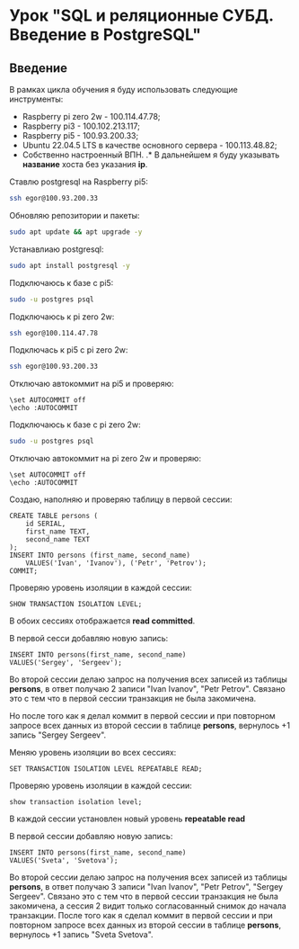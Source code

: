 # Урок "SQL и реляционные СУБД. Введение в PostgreSQL"

## Введение

В рамках цикла обучения я буду использовать следующие инструменты:
 * Raspberry pi zero 2w - 100.114.47.78;
 * Raspberry pi3 - 100.102.213.117;
 * Raspberry pi5 - 100.93.200.33;
 * Ubuntu 22.04.5 LTS в качестве основного сервера - 100.113.48.82;
 * Собственно настроенный ВПН.
 .* В дальнейшем я буду указывать **название** хоста без указания **ip**.

Ставлю postgresql на Raspberry pi5:
```bash
ssh egor@100.93.200.33
```

Обновляю репозитории и пакеты:
```bash
sudo apt update && apt upgrade -y
```

Устанавлиаю postgresql:
```bash
sudo apt install postgresql -y
```

Подключаюсь к базе с pi5:
```bash
sudo -u postgres psql
```

Подключаюсь к pi zero 2w:
```bash
ssh egor@100.114.47.78
```

Подключась к pi5 с pi zero 2w:
```bash
ssh egor@100.93.200.33
```

Отключаю автокоммит на pi5 и проверяю:
```pgsql
\set AUTOCOMMIT off
\echo :AUTOCOMMIT
```

Подключаюсь к базе с pi zero 2w:
```bash
sudo -u postgres psql 
```


Отключаю автокоммит на pi zero 2w и проверяю:
```pgsql
\set AUTOCOMMIT off
\echo :AUTOCOMMIT
```

Создаю, наполняю и проверяю таблицу в первой сессии:
```pgsql
CREATE TABLE persons (
	id SERIAL, 
	first_name TEXT, 
	second_name TEXT
);
INSERT INTO persons (first_name, second_name) 
	VALUES('Ivan', 'Ivanov'), ('Petr', 'Petrov');
COMMIT;
```

Проверяю уровень изоляции в каждой сессии:
```pgsql
SHOW TRANSACTION ISOLATION LEVEL;
```

В обоих сессиях отображается **read committed**.

В первой сесси добавляю новую запись:
```pgsql
INSERT INTO persons(first_name, second_name) 
VALUES('Sergey', 'Sergeev');
```

Во второй сессии делаю запрос на получения всех записей из таблицы **persons**, в ответ получаю 2 записи "Ivan Ivanov", "Petr Petrov".
Связано это с тем что в первой сессии транзакция не была закомичена.

Но после того как я делал коммит в первой сессии и при повторном запросе всех данных из второй сессии в таблице **persons**, вернулось +1 запись "Sergey Sergeev".

Меняю уровень изоляции во всех сессиях:
```pgsql
SET TRANSACTION ISOLATION LEVEL REPEATABLE READ;
```

Проверяю уровень изоляции в каждой сессии:
```pgsql
show transaction isolation level;
```

В каждой сессии установлен новый уровень **repeatable read**

В первой сессии добавляю новую запись:
```pgsql
INSERT INTO persons(first_name, second_name) 
VALUES('Sveta', 'Svetova');
```

Во второй сессии делаю запрос на получения всех записей из таблицы **persons**, в ответ получаю 3 записи "Ivan Ivanov", "Petr Petrov", "Sergey Sergeev".
Связано это с тем что в первой сессии транзакция не была закомичена, а сессия 2 видит только согласованный снимок до начала транзакции.
После того как я сделал коммит в первой сессии и при повторном запросе всех данных из второй сессии в таблице **persons**, вернулось +1 запись "Sveta Svetova".


